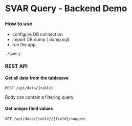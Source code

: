 SVAR Query - Backend Demo
=======


### How to use

- configure DB connection
- import DB dump ( dump.sql)
- run the app

```bash
./query
```

### REST API

#### Get all data from the tablesave

```
POST /api/data/{table}
```

Body can contain a filtering query

#### Get unique field values

```
GET /api/data/{table}/{field}/suggest
```
